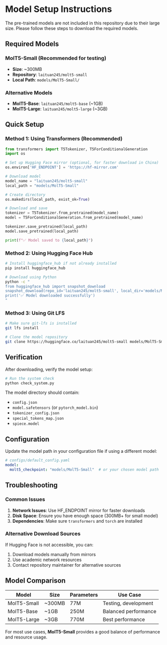 # Model Setup Instructions

The pre-trained models are not included in this repository due to their large size. Please follow these steps to download the required models.

## Required Models

### MolT5-Small (Recommended for testing)
- **Size**: ~300MB
- **Repository**: `laituan245/molt5-small`
- **Local Path**: `models/MolT5-Small/`

### Alternative Models
- **MolT5-Base**: `laituan245/molt5-base` (~1GB)
- **MolT5-Large**: `laituan245/molt5-large` (~3GB)

## Quick Setup

### Method 1: Using Transformers (Recommended)
```python
from transformers import T5Tokenizer, T5ForConditionalGeneration
import os

# Set up Hugging Face mirror (optional, for faster download in China)
os.environ['HF_ENDPOINT'] = 'https://hf-mirror.com'

# Download model
model_name = "laituan245/molt5-small"
local_path = "models/MolT5-Small"

# Create directory
os.makedirs(local_path, exist_ok=True)

# Download and save
tokenizer = T5Tokenizer.from_pretrained(model_name)
model = T5ForConditionalGeneration.from_pretrained(model_name)

tokenizer.save_pretrained(local_path)
model.save_pretrained(local_path)

print(f"✅ Model saved to {local_path}")
```

### Method 2: Using Hugging Face Hub
```bash
# Install huggingface_hub if not already installed
pip install huggingface_hub

# Download using Python
python -c "
from huggingface_hub import snapshot_download
snapshot_download(repo_id='laituan245/molt5-small', local_dir='models/MolT5-Small')
print('✅ Model downloaded successfully')
"
```

### Method 3: Using Git LFS
```bash
# Make sure git-lfs is installed
git lfs install

# Clone the model repository
git clone https://huggingface.co/laituan245/molt5-small models/MolT5-Small
```

## Verification

After downloading, verify the model setup:

```python
# Run the system check
python check_system.py
```

The model directory should contain:
- `config.json`
- `model.safetensors` (or `pytorch_model.bin`)
- `tokenizer_config.json`
- `special_tokens_map.json`
- `spiece.model`

## Configuration

Update the model path in your configuration file if using a different model:

```yaml
# configs/default_config.yaml
model:
  molt5_checkpoint: "models/MolT5-Small"  # or your chosen model path
```

## Troubleshooting

### Common Issues

1. **Network Issues**: Use HF_ENDPOINT mirror for faster downloads
2. **Disk Space**: Ensure you have enough space (300MB+ for small model)
3. **Dependencies**: Make sure `transformers` and `torch` are installed

### Alternative Download Sources

If Hugging Face is not accessible, you can:
1. Download models manually from mirrors
2. Use academic network resources
3. Contact repository maintainer for alternative sources

## Model Comparison

| Model | Size | Parameters | Use Case |
|-------|------|------------|----------|
| MolT5-Small | ~300MB | 77M | Testing, development |
| MolT5-Base | ~1GB | 250M | Balanced performance |
| MolT5-Large | ~3GB | 770M | Best performance |

For most use cases, **MolT5-Small** provides a good balance of performance and resource usage.